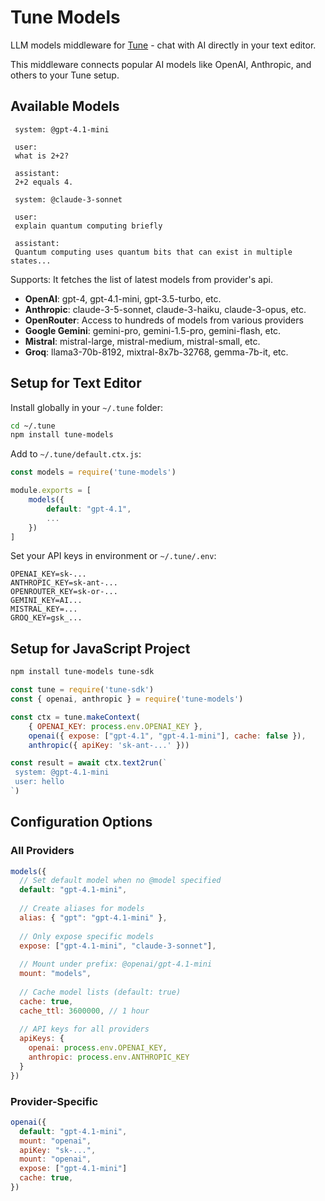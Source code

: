 # Tune Models

LLM models middleware for [Tune](https://github.com/tune-sdk/tune-sdk) - chat with AI directly in your text editor.

This middleware connects popular AI models like OpenAI, Anthropic, and others to your Tune setup.

## Available Models

```chat
 system: @gpt-4.1-mini

 user: 
 what is 2+2?

 assistant: 
 2+2 equals 4.

 system: @claude-3-sonnet  

 user: 
 explain quantum computing briefly

 assistant: 
 Quantum computing uses quantum bits that can exist in multiple states...
```

Supports:
It fetches the list of latest models from provider's api.
- **OpenAI**: gpt-4, gpt-4.1-mini, gpt-3.5-turbo, etc.
- **Anthropic**: claude-3-5-sonnet, claude-3-haiku, claude-3-opus, etc.  
- **OpenRouter**: Access to hundreds of models from various providers
- **Google Gemini**: gemini-pro, gemini-1.5-pro, gemini-flash, etc.
- **Mistral**: mistral-large, mistral-medium, mistral-small, etc.
- **Groq**: llama3-70b-8192, mixtral-8x7b-32768, gemma-7b-it, etc.

## Setup for Text Editor

Install globally in your `~/.tune` folder:

```bash
cd ~/.tune
npm install tune-models
```

Add to `~/.tune/default.ctx.js`:

```javascript
const models = require('tune-models')

module.exports = [
    models({
        default: "gpt-4.1",
        ...
    })
]
```

Set your API keys in environment or `~/.tune/.env`:
```
OPENAI_KEY=sk-...
ANTHROPIC_KEY=sk-ant-...
OPENROUTER_KEY=sk-or-...
GEMINI_KEY=AI...
MISTRAL_KEY=...
GROQ_KEY=gsk_...
```

## Setup for JavaScript Project

```bash
npm install tune-models tune-sdk
```

```javascript
const tune = require('tune-sdk')
const { openai, anthropic } = require('tune-models')

const ctx = tune.makeContext(
    { OPENAI_KEY: process.env.OPENAI_KEY }, 
    openai({ expose: ["gpt-4.1", "gpt-4.1-mini"], cache: false }), 
    anthropic({ apiKey: 'sk-ant-...' }))

const result = await ctx.text2run(`
 system: @gpt-4.1-mini
 user: hello
`)
```

## Configuration Options

### All Providers
```javascript
models({
  // Set default model when no @model specified
  default: "gpt-4.1-mini",
  
  // Create aliases for models  
  alias: { "gpt": "gpt-4.1-mini" },
  
  // Only expose specific models
  expose: ["gpt-4.1-mini", "claude-3-sonnet"],
  
  // Mount under prefix: @openai/gpt-4.1-mini
  mount: "models",
  
  // Cache model lists (default: true)
  cache: true,
  cache_ttl: 3600000, // 1 hour
  
  // API keys for all providers
  apiKeys: {
    openai: process.env.OPENAI_KEY,
    anthropic: process.env.ANTHROPIC_KEY
  }
})
```

### Provider-Specific
```javascript
openai({ 
  default: "gpt-4.1-mini",
  mount: "openai",
  apiKey: "sk-...",
  mount: "openai",
  expose: ["gpt-4.1-mini"]
  cache: true,
})

```
